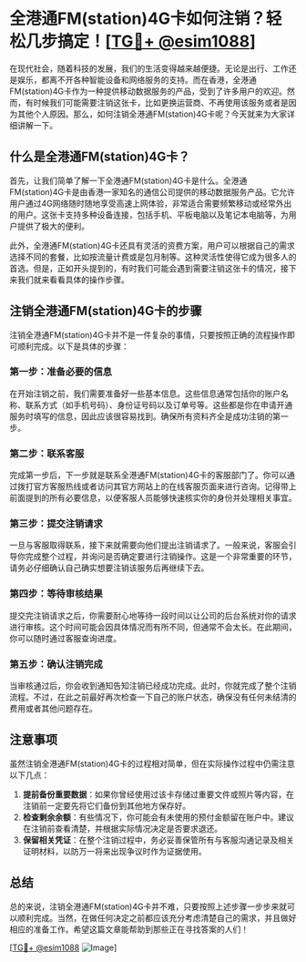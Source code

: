 # 全港通FM(station)4G卡如何注销？轻松几步搞定！[[TG💪+ @esim1088](https://t.me/s/esim1088)]

在现代社会，随着科技的发展，我们的生活变得越来越便捷。无论是出行、工作还是娱乐，都离不开各种智能设备和网络服务的支持。而在香港，全港通FM(station)4G卡作为一种提供移动数据服务的产品，受到了许多用户的欢迎。然而，有时候我们可能需要注销这张卡，比如更换运营商、不再使用该服务或者是因为其他个人原因。那么，如何注销全港通FM(station)4G卡呢？今天就来为大家详细讲解一下。

## 什么是全港通FM(station)4G卡？

首先，让我们简单了解一下全港通FM(station)4G卡是什么。全港通FM(station)4G卡是由香港一家知名的通信公司提供的移动数据服务产品。它允许用户通过4G网络随时随地享受高速上网体验，非常适合需要频繁移动或经常外出的用户。这张卡支持多种设备连接，包括手机、平板电脑以及笔记本电脑等，为用户提供了极大的便利。

此外，全港通FM(station)4G卡还具有灵活的资费方案，用户可以根据自己的需求选择不同的套餐，比如按流量计费或是包月制等。这种灵活性使得它成为很多人的首选。但是，正如开头提到的，有时我们可能会遇到需要注销这张卡的情况，接下来我们就来看看具体的操作步骤。

## 注销全港通FM(station)4G卡的步骤

注销全港通FM(station)4G卡并不是一件复杂的事情，只要按照正确的流程操作即可顺利完成。以下是具体的步骤：

### 第一步：准备必要的信息

在开始注销之前，我们需要准备好一些基本信息。这些信息通常包括你的账户名称、联系方式（如手机号码）、身份证号码以及订单号等。这些都是你在申请开通服务时填写的信息，因此应该很容易找到。确保所有资料齐全是成功注销的第一步。

### 第二步：联系客服

完成第一步后，下一步就是联系全港通FM(station)4G卡的客服部门了。你可以通过拨打官方客服热线或者访问其官方网站上的在线客服页面来进行咨询。记得带上前面提到的所有必要信息，以便客服人员能够快速核实你的身份并处理相关事宜。

### 第三步：提交注销请求

一旦与客服取得联系，接下来就需要向他们提出注销请求了。一般来说，客服会引导你完成整个过程，并询问是否确定要进行注销操作。这是一个非常重要的环节，请务必仔细确认自己确实想要注销该服务后再继续下去。

### 第四步：等待审核结果

提交完注销请求之后，你需要耐心地等待一段时间以让公司的后台系统对你的请求进行审核。这个时间可能会因具体情况而有所不同，但通常不会太长。在此期间，你可以随时通过客服查询进度。

### 第五步：确认注销完成

当审核通过后，你会收到通知告知注销已经成功完成。此时，你就完成了整个注销流程。不过，在此之前最好再次检查一下自己的账户状态，确保没有任何未结清的费用或者其他问题存在。

## 注意事项

虽然注销全港通FM(station)4G卡的过程相对简单，但在实际操作过程中仍需注意以下几点：

1. **提前备份重要数据**：如果你曾经使用过该卡存储过重要文件或照片等内容，在注销前一定要先将它们备份到其他地方保存好。
2. **检查剩余余额**：有些情况下，你可能会有未使用的预付金额留在账户中。建议在注销前查看清楚，并根据实际情况决定是否要求退还。
3. **保留相关凭证**：在整个注销过程中，务必妥善保管所有与客服沟通记录及相关证明材料，以防万一将来出现争议时作为证据使用。

## 总结

总的来说，注销全港通FM(station)4G卡并不难，只要按照上述步骤一步步来就可以顺利完成。当然，在做任何决定之前都应该充分考虑清楚自己的需求，并且做好相应的准备工作。希望这篇文章能帮助到那些正在寻找答案的人们！

[[TG💪+ @esim1088](https://t.me/s/esim1088) ![Image](https://i.postimg.cc/4NQfJmqS/Snipaste-2025-05-13-00-14-12.png)]
